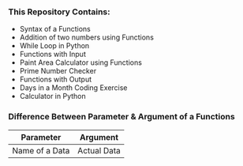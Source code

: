 ### This Repository Contains:
- Syntax of a Functions
- Addition of two numbers using Functions
- While Loop in Python
- Functions with Input
- Paint Area Calculator using Functions
- Prime Number Checker
- Functions with Output
- Days in a Month Coding Exercise
- Calculator in Python

### Difference Between Parameter & Argument of a Functions

Parameter | Argument
------------ | -------------
Name of a Data | Actual Data
